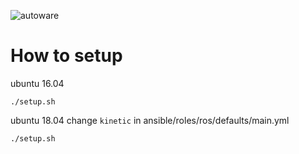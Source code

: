 ![autoware](https://user-images.githubusercontent.com/8327598/69472442-cca50b00-0ded-11ea-9da0-9e2302aa1061.png)

# How to setup
ubuntu 16.04
```
./setup.sh
```

ubuntu 18.04
change `kinetic` in ansible/roles/ros/defaults/main.yml
```
./setup.sh
```
